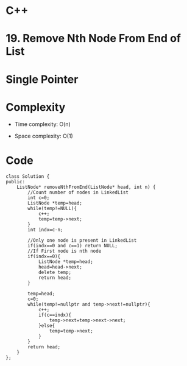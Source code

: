 # C++
<!-- Describe your first thoughts on how to solve this problem. -->
# 19. Remove Nth Node From End of List
# Single Pointer
<!-- Describe your approach to solving the problem. -->

# Complexity
- Time complexity: O(n)
<!-- Add your time complexity here, e.g. $$O(n)$$ -->

- Space complexity: O(1)
<!-- Add your space complexity here, e.g. $$O(n)$$ -->

# Code
```
class Solution {
public:
    ListNode* removeNthFromEnd(ListNode* head, int n) {
        //Count number of nodes in LinkedList
        int c=0;
        ListNode *temp=head;
        while(temp!=NULL){
            c++;
            temp=temp->next;
        }
        int indx=c-n;

        //Only one node is present in LinkedList
        if(indx==0 and c==1) return NULL;
        //If First node is nth node 
        if(indx==0){
            ListNode *temp=head;
            head=head->next;
            delete temp;
            return head;
        }

        temp=head;
        c=0;
        while(temp!=nullptr and temp->next!=nullptr){
            c++;
            if(c==indx){
                temp->next=temp->next->next;
            }else{
                temp=temp->next;
            }           
        }
        return head;
    }
};
```
